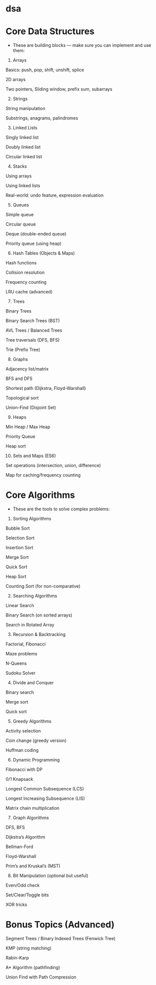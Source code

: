 # dsa

# Core Data Structures
* These are building blocks — make sure you can implement and use them:

1. Arrays

Basics: push, pop, shift, unshift, splice

2D arrays

Two pointers, Sliding window, prefix sum, subarrays

2. Strings

String manipulation

Substrings, anagrams, palindromes

3. Linked Lists

Singly linked list

Doubly linked list

Circular linked list

4. Stacks

Using arrays

Using linked lists

Real-world: undo feature, expression evaluation

5. Queues

Simple queue

Circular queue

Deque (double-ended queue)

Priority queue (using heap)

6. Hash Tables (Objects & Maps)

Hash functions

Collision resolution

Frequency counting

LRU cache (advanced)

7. Trees

Binary Trees

Binary Search Trees (BST)

AVL Trees / Balanced Trees

Tree traversals (DFS, BFS)

Trie (Prefix Tree)

8. Graphs

Adjacency list/matrix

BFS and DFS

Shortest path (Dijkstra, Floyd-Warshall)

Topological sort

Union-Find (Disjoint Set)

9. Heaps

Min Heap / Max Heap

Priority Queue

Heap sort

10. Sets and Maps (ES6)

Set operations (intersection, union, difference)

Map for caching/frequency counting

# Core Algorithms
* These are the tools to solve complex problems:

1. Sorting Algorithms

Bubble Sort

Selection Sort

Insertion Sort

Merge Sort

Quick Sort

Heap Sort

Counting Sort (for non-comparative)

2. Searching Algorithms

Linear Search

Binary Search (on sorted arrays)

Search in Rotated Array

3. Recursion & Backtracking

Factorial, Fibonacci

Maze problems

N-Queens

Sudoku Solver

4. Divide and Conquer

Binary search

Merge sort

Quick sort

5. Greedy Algorithms

Activity selection

Coin change (greedy version)

Huffman coding

6. Dynamic Programming

Fibonacci with DP

0/1 Knapsack

Longest Common Subsequence (LCS)

Longest Increasing Subsequence (LIS)

Matrix chain multiplication

7. Graph Algorithms

DFS, BFS

Dijkstra’s Algorithm

Bellman-Ford

Floyd-Warshall

Prim’s and Kruskal’s (MST)

8. Bit Manipulation (optional but useful)

Even/Odd check

Set/Clear/Toggle bits

XOR tricks

# Bonus Topics (Advanced)
Segment Trees / Binary Indexed Trees (Fenwick Tree)

KMP (string matching)

Rabin-Karp

A* Algorithm (pathfinding)

Union Find with Path Compression